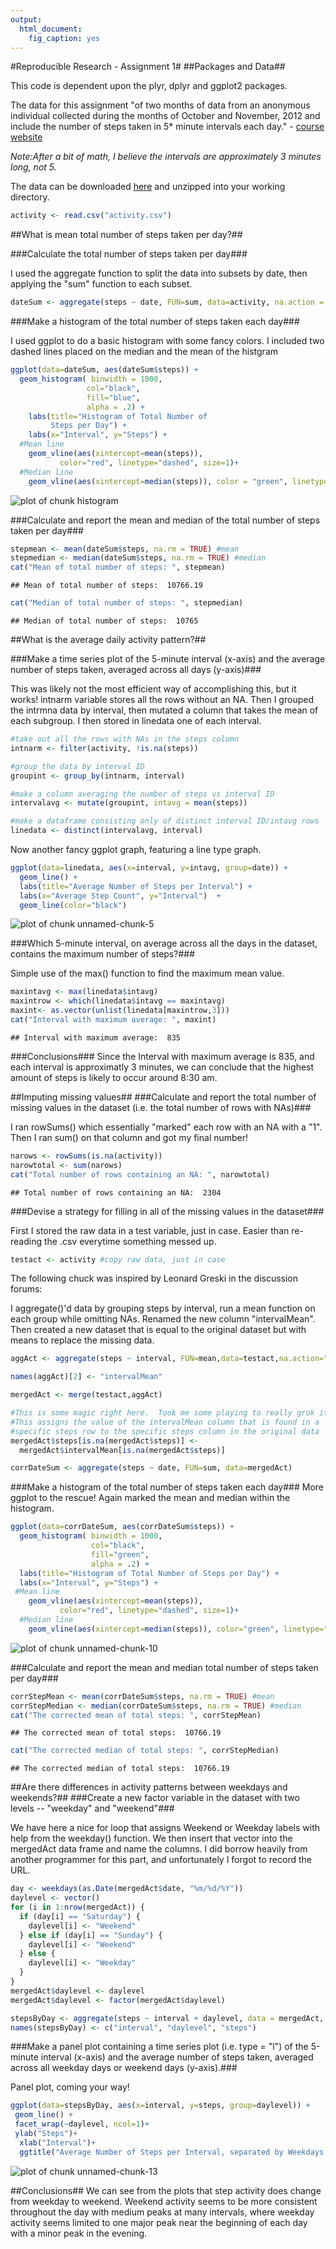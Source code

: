 ```yaml
---
output: 
  html_document: 
    fig_caption: yes
---
```

#Reproducible Research - Assignment 1#
##Packages and Data##

This code is dependent upon the plyr, dplyr and ggplot2
packages.

The data for this assignment "of two months of data from an anonymous individual collected during the months of October and November, 2012 and include the number of steps taken in 5* minute intervals each day." - [course website](https://class.coursera.org/repdata-033/human_grading/view/courses/975146/assessments/3/submissions)

*Note:After a bit of math, I believe the intervals are approximately 3 minutes long, not 5.*

The data can be downloaded [here](https://d396qusza40orc.cloudfront.net/repdata%2Fdata%2Factivity.zip) and unzipped into your working directory.


```r
activity <- read.csv("activity.csv")
```

##What is mean total number of steps taken per day?##

###Calculate the total number of steps taken per day###

I used the aggregate function to split the data into subsets by date, then applying the "sum" function to each subset.

```r
dateSum <- aggregate(steps ~ date, FUN=sum, data=activity, na.action = "na.omit")
```

###Make a histogram of the total number of steps taken each day###

I used ggplot to do a basic histogram with some fancy colors. I included two dashed lines placed on the median and the mean of the histgram

```r
ggplot(data=dateSum, aes(dateSum$steps)) + 
  geom_histogram( binwidth = 1000,
                 col="black", 
                 fill="blue", 
                 alpha = .2) + 
    labs(title="Histogram of Total Number of 
         Steps per Day") +
    labs(x="Interval", y="Steps") +
  #Mean line
    geom_vline(aes(xintercept=mean(steps)),   
           color="red", linetype="dashed", size=1)+
  #Median line
    geom_vline(aes(xintercept=median(steps)), color = "green", linetype="dashed", size = .5)
```

![plot of chunk histogram](figure/histogram-1.png) 

###Calculate and report the mean and median of the total number of steps taken per day###


```r
stepmean <- mean(dateSum$steps, na.rm = TRUE) #mean 
stepmedian <- median(dateSum$steps, na.rm = TRUE) #median
cat("Mean of total number of steps: ", stepmean)
```

```
## Mean of total number of steps:  10766.19
```

```r
cat("Median of total number of steps: ", stepmedian)
```

```
## Median of total number of steps:  10765
```

##What is the average daily activity pattern?##

###Make a time series plot of the 5-minute interval (x-axis) and the average number of steps taken, averaged across all days (y-axis)###

This was likely not the most efficient way of accomplishing this, but it works! intnarm variable stores all the rows without an NA. Then I grouped the intrmna data by interval, then mutated a column that takes the mean of each subgroup.  I then stored in linedata one of each interval.


```r
#take out all the rows with NAs in the steps column
intnarm <- filter(activity, !is.na(steps))

#group the data by interval ID
groupint <- group_by(intnarm, interval)

#make a column averaging the number of steps vs interval ID
intervalavg <- mutate(groupint, intavg = mean(steps))

#make a dataframe consisting only of distinct interval ID/intavg rows
linedata <- distinct(intervalavg, interval)
```

Now another fancy ggplot graph, featuring a line type graph.

```r
ggplot(data=linedata, aes(x=interval, y=intavg, group=date)) +
  geom_line() +
  labs(title="Average Number of Steps per Interval") +
  labs(x="Average Step Count", y="Interval")  +
  geom_line(color="black") 
```

![plot of chunk unnamed-chunk-5](figure/unnamed-chunk-5-1.png) 
  
###Which 5-minute interval, on average across all the days in the dataset, contains the maximum number of steps?###

Simple use of the max() function to find the maximum mean value.


```r
maxintavg <- max(linedata$intavg)
maxintrow <- which(linedata$intavg == maxintavg)
maxint<- as.vector(unlist(linedata[maxintrow,3]))
cat("Interval with maximum average: ", maxint)
```

```
## Interval with maximum average:  835
```

###Conclusions###
Since the Interval with maximum average is 835, and each interval is approximatly 3 minutes, we can conclude that the highest amount of steps is likely to occur around 8:30 am.

##Imputing missing values##
###Calculate and report the total number of missing values in the dataset (i.e. the total number of rows with NAs)###

I ran rowSums() which essentially "marked" each row with an NA with a "1".  Then I ran sum() on that column and got my final number!


```r
narows <- rowSums(is.na(activity)) 
narowtotal <- sum(narows)
cat("Total number of rows containing an NA: ", narowtotal)
```

```
## Total number of rows containing an NA:  2304
```

###Devise a strategy for filling in all of the missing values in the dataset###

First I stored the raw data in a test variable, just in case.  Easier than re-reading the .csv everytime something messed up.

```r
testact <- activity #copy raw data, just in case
```
The following chuck was inspired by Leonard Greski in the discussion forums:

I aggregate()'d data by grouping steps by interval, run a mean function on each group while omitting NAs. Renamed the new column "intervalMean". Then created a new dataset that is equal to the original dataset but with means to replace the missing data.

```r
aggAct <- aggregate(steps ~ interval, FUN=mean,data=testact,na.action="na.omit")

names(aggAct)[2] <- "intervalMean"

mergedAct <- merge(testact,aggAct) 

#This is some magic right here.  Took me some playing to really grok it.
#This assigns the value of the intervalMean column that is found in a
#specific steps row to the specific steps column in the original data
mergedAct$steps[is.na(mergedAct$steps)] <-  
  mergedAct$intervalMean[is.na(mergedAct$steps)]

corrDateSum <- aggregate(steps ~ date, FUN=sum, data=mergedAct)
```
###Make a histogram of the total number of steps taken each day###
More ggplot to the rescue! Again marked the mean and median within the histogram.


```r
ggplot(data=corrDateSum, aes(corrDateSum$steps)) + 
  geom_histogram( binwidth = 1000,
                  col="black", 
                  fill="green", 
                  alpha = .2) + 
  labs(title="Histogram of Total Number of Steps per Day") +
  labs(x="Interval", y="Steps") +
 #Mean line
    geom_vline(aes(xintercept=mean(steps)),   
           color="red", linetype="dashed", size=1)+
  #Median line
    geom_vline(aes(xintercept=median(steps)), color="green", linetype="dashed", size = .5)
```

![plot of chunk unnamed-chunk-10](figure/unnamed-chunk-10-1.png) 

###Calculate and report the mean and median total number of steps taken per day###

```r
corrStepMean <- mean(corrDateSum$steps, na.rm = TRUE) #mean 
corrStepMedian <- median(corrDateSum$steps, na.rm = TRUE) #median
cat("The corrected mean of total steps: ", corrStepMean)
```

```
## The corrected mean of total steps:  10766.19
```

```r
cat("The corrected median of total steps: ", corrStepMedian)
```

```
## The corrected median of total steps:  10766.19
```
##Are there differences in activity patterns between weekdays and weekends?##
###Create a new factor variable in the dataset with two levels -- "weekday" and "weekend"###

We have here a nice for loop that assigns Weekend or Weekday labels with help from the weekday() function.
We then insert that vector into the mergedAct data frame and name the columns.  I did borrow heavily from another programmer for this part, and unfortunately I forgot to record the URL. 

```r
day <- weekdays(as.Date(mergedAct$date, "%m/%d/%Y"))
daylevel <- vector()
for (i in 1:nrow(mergedAct)) {
  if (day[i] == "Saturday") {
    daylevel[i] <- "Weekend"
  } else if (day[i] == "Sunday") {
    daylevel[i] <- "Weekend"
  } else {
    daylevel[i] <- "Weekday"
  }
}
mergedAct$daylevel <- daylevel
mergedAct$daylevel <- factor(mergedAct$daylevel)

stepsByDay <- aggregate(steps ~ interval + daylevel, data = mergedAct, mean)
names(stepsByDay) <- c("interval", "daylevel", "steps")
```
###Make a panel plot containing a time series plot (i.e. type = "l") of the 5-minute interval (x-axis) and the average number of steps taken, averaged across all weekday days or weekend days (y-axis).###

Panel plot, coming your way!

```r
ggplot(data=stepsByDay, aes(x=interval, y=steps, group=daylevel)) +
 geom_line() +
 facet_wrap(~daylevel, ncol=1)+
 ylab("Steps")+
  xlab("Interval")+
  ggtitle("Average Number of Steps per Interval, separated by Weekdays or Weekends")
```

![plot of chunk unnamed-chunk-13](figure/unnamed-chunk-13-1.png) 

##Conclusions##
We can see from the plots that step activity does change from weekday to weekend.  Weekend activity seems to be more consistent throughout the day with medium peaks at many intervals, where weekday activity seems limited to one major peak near the beginning of each day with a minor peak in the evening.


